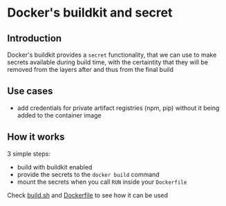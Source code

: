 # Docker's buildkit and secret

## Introduction
Docker's buildkit provides a `secret` functionality, that we can use to make
secrets available during build time, with the certaintity that they will be
removed from the layers after and thus from the final build

## Use cases
- add credentials for private artifact registries (npm, pip) without it being
  added to the container image

## How it works
3 simple steps:
- build with buildkit enabled
- provide the secrets to the `docker build` command
- mount the secrets when you call `RUN` inside your `Dockerfile`

Check [build.sh](./build.sh) and [Dockerfile](./Dockerfile) to see how it can be
used
